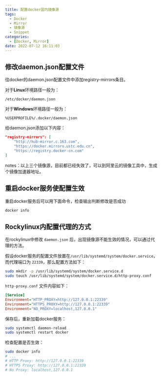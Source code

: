 ```yaml
---
title: 配置docker国内镜像源
tags:
  - Docker
  - Mirror
  - 镜像源
  - Snippet
categories:
  - [Docker, Mirror]
date: 2022-07-12 16:11:03
---
```



## 修改daemon.json配置文件

往docker的daemon.json配置文件中添加registry-mirrors条目。

对于**Linux**环境路径一般为：

```
/etc/docker/daemon.json
```

对于**Windows**环境路径一般为：

```
%USERPROFILE%/.docker/daemon.json
```

给daemon.json添加以下内容：

```json
"registry-mirrors": [
    "http://hub-mirror.c.163.com",
    "https://docker.mirrors.ustc.edu.cn",
    "https://registry.docker-cn.com"
]
```

notes：以上三个镜像源，目前都已经失效了，可以到阿里云的镜像工具中，生成个镜像加速器地址。

## 重启docker服务使配置生效

重启docker服务后可以用下面命令，检查输出判断修改是否成功

```bash
docker info
```

## Rockylinux内配置代理的方式

在rockylinux中修改 `daemon.json` 后，出现镜像源不能生效的情况，可以通过代理的方法。

假设docker服务的配置文件放置在`/usr/lib/systemd/system/docker.service`，而代理端口为 `22339`，那么配置方法如下：

```bash
sudo mkdir -p /usr/lib/systemd/system/docker.service.d
sudo touch /usr/lib/systemd/system/docker.service.d/http-proxy.conf
```

`http-proxy.conf` 文件内容如下：

```ini
[Service]
Environment="HTTP_PROXY=http://127.0.0.1:22339"
Environment="HTTPS_PROXY=http://127.0.0.1:22339"
Environment="NO_PROXY=localhost,127.0.0.1"
```

保存后，重新加载docker服务：

```bash
sudo systemctl daemon-reload
sudo systemctl restart docker
```

检查配置是否生效：

```bash
sudo docker info
# ...
# HTTP Proxy: http://127.0.0.1:22339
# HTTPS Proxy: http://127.0.0.1:22339
# No Proxy: localhost,127.0.0.1
```


